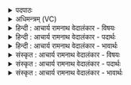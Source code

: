 <details><summary>पदपाठः</summary>

युङ्क्ष्व। हि। वा꣣जिनीवति। अ꣡श्वा꣢꣯न्। अ꣣द्य꣢। अ꣣। द्य꣢। अ꣣रुणा꣢न्। उ꣣षः। अ꣡थ꣢꣯। नः꣣। वि꣡श्वा꣢꣯। सौ꣡भ꣢꣯गानि। सौ। भ꣣गानि। आ꣢। व꣣ह। १७३३।
</details>

<details><summary>अधिमन्त्रम् (VC)</summary>

- उषाः
- गोतमो राहूगणः
- उष्णिक्
- ऋषभः
</details>

<details><summary>हिन्दी : आचार्य रामनाथ वेदालंकार - विषयः</summary>

अगले मन्त्र में फिर जगदीश्वरी माँ से प्रार्थना करते हैं।
</details>

<details><summary>हिन्दी : आचार्य रामनाथ वेदालंकार - पदार्थः</summary>

पदार्थान्वयभाषाः -  हे (वाजिनीवति) प्रशस्त क्रियावाली (उषः) उषा के समान तेजोमयी जगन्माता ! तू (अद्य) आज (अरुणान्) तेजस्वी (अश्वान्) इन्द्रिय-रूप घोड़ों को (युङ्क्ष्व हि) ज्ञान के ग्रहण और कर्मों के करने में नियुक्त कर। (अथ) तदनन्तर (नः) हमारे लिए (विश्वा) सब (सौभगानि) सौभाग्य (आवह) प्राप्त करा ॥३॥
</details>

<details><summary>हिन्दी : आचार्य रामनाथ वेदालंकार - भावार्थः</summary>

भावार्थभाषाः -  वही माता श्रेष्ठ मानी जाती है,जो सन्तान को ज्ञान और कर्म में प्रेरित करे,क्योंकि उसी से सौभाग्य की वृद्धि होती है ॥३॥
</details>

<details><summary>संस्कृत : आचार्य रामनाथ वेदालंकार - विषयः</summary>

अथ पुनरपि जगदीश्वरीं मातरं प्रार्थयते।
</details>

<details><summary>संस्कृत : आचार्य रामनाथ वेदालंकार - पदार्थः</summary>

पदार्थान्वयभाषाः -  हे (वाजिनीवति२) हे प्रशस्तक्रियामयि (उषः) उषर्वत् तेजोमयि जगन्मातः ! त्वम् (अद्य) अस्मिन् दिने (अरुणान्) तेजोमयान् (अश्वान्) इन्द्रियरूपान् (युङ्क्ष्व हि) ज्ञाने क्रियायां च योजय खलु। (अथ) ततश्च (नः) अस्मभ्यम् (विश्वा) सर्वाणि (सौभगानि) सौभाग्यानि (आवह) प्रापय ॥३॥३
</details>

<details><summary>संस्कृत : आचार्य रामनाथ वेदालंकार - भावार्थः</summary>

भावार्थभाषाः -  सैव माता श्रेष्ठा मन्यते या सन्तानं ज्ञाने कर्मणि च प्रेरयेत्,यतस्तत एव सौभाग्यवृद्धिर्जायते ॥३॥
</details>